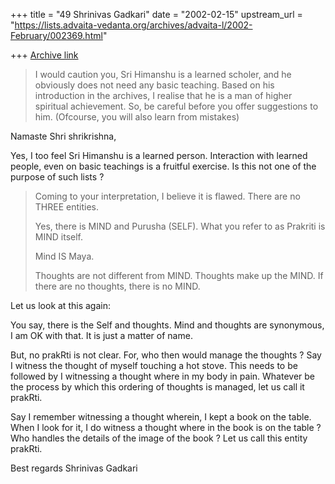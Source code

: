 +++
title = "49 Shrinivas Gadkari"
date = "2002-02-15"
upstream_url = "https://lists.advaita-vedanta.org/archives/advaita-l/2002-February/002369.html"

+++
[Archive link](https://lists.advaita-vedanta.org/archives/advaita-l/2002-February/002369.html)

>I would caution you, Sri Himanshu is a learned
>scholer, and he obviously does not need any basic
>teaching. Based on his introduction in the archives, I
>realise that he is a  man of higher spiritual
>achievement. So, be careful before you offer
>suggestions to him. (Ofcourse, you will also learn
>from mistakes)

Namaste Shri shrikrishna,

Yes, I too feel Sri Himanshu is a learned person. Interaction
with learned people, even on basic teachings is a fruitful
exercise. Is this not one of the purpose of such lists ?

>Coming to your interpretation, I believe it is flawed.
>There are no THREE entities.
>
>Yes, there is MIND and Purusha (SELF). What you refer
>to as Prakriti is MIND itself.
>
>Mind IS Maya.
>
>Thoughts are not different from MIND. Thoughts make up
>the MIND. If there are no thoughts, there is no MIND.
>

Let us look at this again:

You say, there is the Self and thoughts. Mind and
thoughts are synonymous, I am OK with that. It is just
a matter of name.

But, no prakRti is not clear. For, who then would manage
the thoughts ? Say I witness the thought of myself touching a hot stove.
This needs to be followed by I witnessing a thought
where in my body in pain. Whatever be the process by
which this ordering of thoughts is managed, let us call it
prakRti.

Say I remember witnessing a thought wherein, I kept a book
on the table. When I look for it, I do witness a thought
where in the book is on the table ? Who handles the details
of the image of the book ? Let us call this entity prakRti.

Best regards
Shrinivas Gadkari

